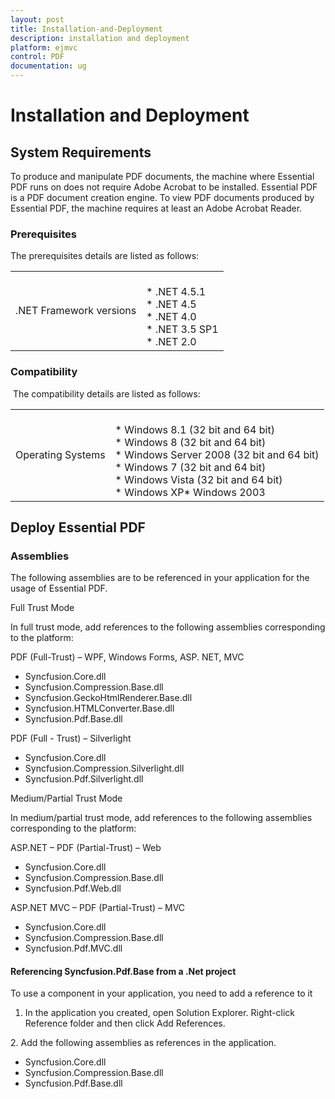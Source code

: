 ```yaml
---
layout: post
title: Installation-and-Deployment
description: installation and deployment
platform: ejmvc
control: PDF
documentation: ug
---
```


# Installation and Deployment

## System Requirements

To produce and manipulate PDF documents, the machine where Essential PDF runs on does not require Adobe Acrobat to be installed. Essential PDF is a PDF document creation engine. To view PDF documents produced by Essential PDF, the machine requires at least an Adobe Acrobat Reader.

### Prerequisites

The prerequisites details are listed as follows:



<table>
<tr>
<td>
.NET Framework versions</td><td>
<br/>* .NET 4.5.1<br/>* .NET 4.5<br/>* .NET 4.0<br/>* .NET 3.5 SP1<br/>* .NET 2.0</td></tr>
</table>

### Compatibility

 The compatibility details are listed as follows:



<table>
<tr>
<td>
Operating Systems</td><td>
<br/>* Windows 8.1 (32 bit and 64 bit)<br/>* Windows 8 (32 bit and 64 bit)<br/>* Windows Server 2008 (32 bit and 64 bit)<br/>* Windows 7 (32 bit and 64 bit)<br/>* Windows Vista (32 bit and 64 bit)<br/>* Windows XP* Windows 2003</td></tr>
</table>

## Deploy Essential PDF

### Assemblies


The following assemblies are to be referenced in your application for the usage of Essential PDF.

Full Trust Mode

In full trust mode, add references to the following assemblies corresponding to the platform:

PDF (Full-Trust) – WPF, Windows Forms, ASP. NET, MVC

* Syncfusion.Core.dll
* Syncfusion.Compression.Base.dll
* Syncfusion.GeckoHtmlRenderer.Base.dll
* Syncfusion.HTMLConverter.Base.dll
* Syncfusion.Pdf.Base.dll

PDF (Full - Trust) – Silverlight

* Syncfusion.Core.dll
* Syncfusion.Compression.Silverlight.dll
* Syncfusion.Pdf.Silverlight.dll

Medium/Partial Trust Mode

In medium/partial trust mode, add references to the following assemblies corresponding to the platform:

ASP.NET – PDF (Partial-Trust) – Web

* Syncfusion.Core.dll
* Syncfusion.Compression.Base.dll
* Syncfusion.Pdf.Web.dll

ASP.NET MVC – PDF (Partial-Trust) – MVC

* Syncfusion.Core.dll
* Syncfusion.Compression.Base.dll
* Syncfusion.Pdf.MVC.dll

#### Referencing Syncfusion.Pdf.Base from a .Net project


To use a component in your application, you need to add a reference to it

1. In the application you created, open Solution Explorer. Right-click Reference folder and then click Add References.

2. Add the following assemblies as references in the application.

* Syncfusion.Core.dll
* Syncfusion.Compression.Base.dll
* Syncfusion.Pdf.Base.dll
